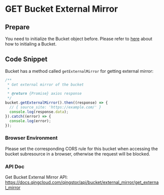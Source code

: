 # GET Bucket External Mirror

## Prepare

You need to initialize the Bucket object before. Please refer to [here](./initialize_config_and_qingstor.md) about how to initialing a Bucket.

## Code Snippet

Bucket has a method called `getExternalMirror` for getting external mirror:

```javascript
/**
 * Get external mirror of the bucket
 *
 * @return {Promise} axios response
 */
bucket.getExternalMirror().then((response) => {
  // { source_site: 'https://example.com/' }
  console.log(response.data);
}).catch((error) => {
  console.log(error);
});
```

### Browser Environment
Please set the corresponding CORS rule for this bucket when accessing the bucket subresource in a browser, otherwise the request will be blocked.

### API Doc

Get Bucket External Mirror API: https://docs.qingcloud.com/qingstor/api/bucket/external_mirror/get_external_mirror

